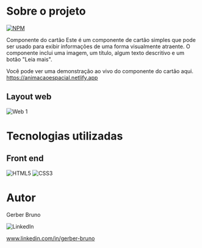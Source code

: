 
# Sobre o projeto
[![NPM](https://img.shields.io/npm/l/react)](https://github.com/devsuperior/sds1-wmazoni/blob/master/LICENSE) 


Componente do cartão
Este é um componente de cartão simples que pode ser usado para exibir informações de uma forma visualmente atraente. O componente inclui uma imagem, um título, algum texto descritivo e um botão "Leia mais".

Você pode ver uma demonstração ao vivo do componente do cartão aqui. https://animacaoespacial.netlify.app

## Layout web
![Web 1](https://github.com/Gerber-1/Animacao/blob/main/img/2.jpg)

# Tecnologias utilizadas

## Front end

![HTML5](https://img.shields.io/badge/html5-%23E34F26.svg?style=for-the-badge&logo=html5&logoColor=white)
![CSS3](https://img.shields.io/badge/css3-%231572B6.svg?style=for-the-badge&logo=css3&logoColor=white)

# Autor

Gerber Bruno

![LinkedIn](https://img.shields.io/badge/linkedin-%230077B5.svg?style=for-the-badge&logo=linkedin&logoColor=white)

www.linkedin.com/in/gerber-bruno

